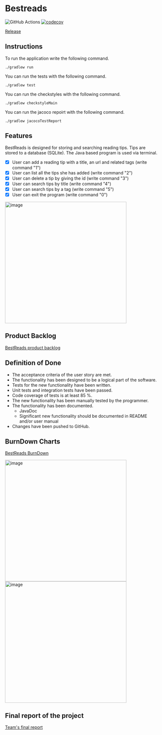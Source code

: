 <h1>Bestreads</h1>
  
![GitHub Actions](https://github.com/Branuz/bestreads/workflows/Java%20CI%20with%20Gradle/badge.svg) [![codecov](https://codecov.io/gh/Branuz/bestreads/branch/main/graph/badge.svg?token=VIKMUPE2NR)](https://codecov.io/gh/Branuz/bestreads)

[Release](https://github.com/Branuz/bestreads/releases/tag/v0.1-alpha)


<h2>Instructions</h2>

To run the application write the following command.

```
./gradlew run
```

You can run the tests with the following command.
  
```
./gradlew test
```


You can run the checkstyles with the following command.
  
```
./gradlew checkstyleMain
```

You can run the jacoco repoirt with the following command.

```
./gradlew jacocoTestReport
```

<h2>Features</h2>

BestReads is designed for storing and searching reading tips. Tips are stored to a database (SQLite). The Java based program is used via terminal. 

  - [x] User can add a reading tip with a title, an url and related tags (write command "1")
  - [x] User can list all the tips she has added (write command "2")
  - [x] User can delete a tip by giving the id (write command "3")
  - [x] User can search tips by title (write command "4")
  - [x] User can search tips by a tag (write command "5")
  - [x] User can exit the program (write command "0")

<img width="400" alt="image" src="https://user-images.githubusercontent.com/1563603/156927419-88bf9c05-a830-4996-9d95-9cd4b2ffc667.png">


<h2>Product Backlog</h2>

[BestReads product backlog](https://github.com/Branuz/bestreads/projects/1)

<h2>Definition of Done</h2>

* The acceptance criteria of the user story are met.
* The functionality has been designed to be a logical part of the software.
* Tests for the new functionality have been written.
* Unit tests and integration tests have been passed.
* Code coverage of tests is at least 85 %.
* The new functionality has been manually tested by the programmer.
* The functionality has been documented.
  * JavaDoc
  * Significant new functionality should be documented in README and/or user manual
* Changes have been pushed to GitHub.


<h2>BurnDown Charts</h2>

[BestReads BurnDown](https://docs.google.com/spreadsheets/d/1fbggwojJdrjL_2Upwlk6DzCwIKgE4XGpoJbnYs0loH4/edit?usp=sharing)

<img width="400" alt="image" src="https://user-images.githubusercontent.com/1563603/155896824-27882a78-274c-49c4-a112-4912e830fd20.png">

<img width="400" alt="image" src="https://user-images.githubusercontent.com/1563603/157181691-06440b99-6941-4a89-8805-e5bef2e58dd4.png">


<h2>Final report of the project</h2>
  
[Team's final report](https://docs.google.com/document/d/1hsk3RRMTLlUdPTCcBUK8I9rnN_STo6GY0MT_oH8QF18/edit?usp=sharing)



